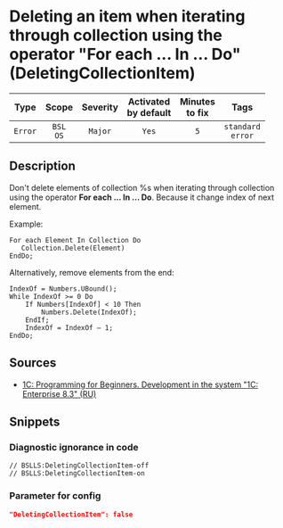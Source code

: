 # Deleting an item when iterating through collection using the operator "For each ... In ... Do" (DeletingCollectionItem)

|  Type   |        Scope        | Severity | Activated<br>by default | Minutes<br>to fix |            Tags             |
|:-------:|:-------------------:|:--------:|:-----------------------------:|:-----------------------:|:---------------------------:|
| `Error` | `BSL`<br>`OS` | `Major`  |             `Yes`             |           `5`           | `standard`<br>`error` |

<!-- Блоки выше заполняются автоматически, не трогать -->
## Description

Don't delete elements of collection %s when iterating through collection using the operator **For each ... In ... Do**. Because it change index of next element.

Example:

```bsl
For each Element In Collection Do
   Collection.Delete(Element)
EndDo;
```

Alternatively, remove elements from the end:

```bsl
IndexOf = Numbers.UBound();
While IndexOf >= 0 Do
    If Numbers[IndexOf] < 10 Then
        Numbers.Delete(IndexOf);
    EndIf;
    IndexOf = IndexOf – 1;
EndDo;
```

## Sources

* [1C: Programming for Beginners. Development in the system "1C: Enterprise 8.3" (RU)](https://its.1c.ru/db/pubprogforbeginners#content:88:hdoc)

## Snippets

<!-- Блоки ниже заполняются автоматически, не трогать -->
### Diagnostic ignorance in code

```bsl
// BSLLS:DeletingCollectionItem-off
// BSLLS:DeletingCollectionItem-on
```

### Parameter for config

```json
"DeletingCollectionItem": false
```
